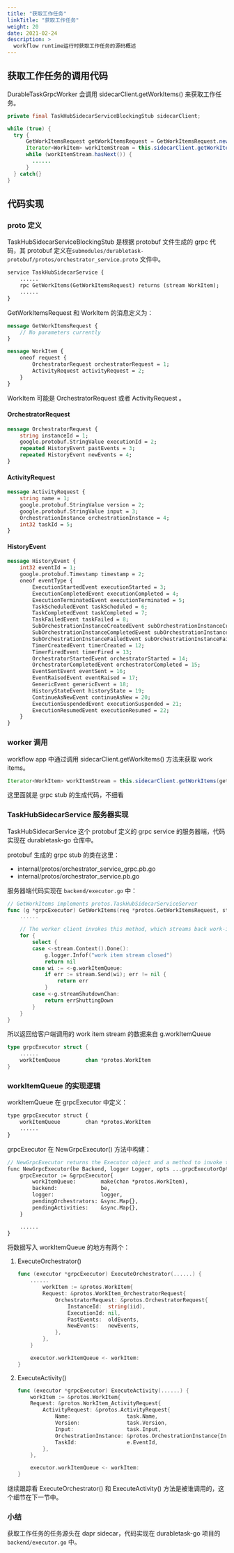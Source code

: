 ```yaml
---
title: "获取工作任务"
linkTitle: "获取工作任务"
weight: 20
date: 2021-02-24
description: >
  workflow runtime运行时获取工作任务的源码概述
---
```


## 获取工作任务的调用代码

DurableTaskGrpcWorker 会调用 sidecarClient.getWorkItems() 来获取工作任务。

```java
private final TaskHubSidecarServiceBlockingStub sidecarClient;

while (true) {
  try {
      GetWorkItemsRequest getWorkItemsRequest = GetWorkItemsRequest.newBuilder().build();
      Iterator<WorkItem> workItemStream = this.sidecarClient.getWorkItems(getWorkItemsRequest);
      while (workItemStream.hasNext()) {
        ......
      }
  } catch{}
}
```

## 代码实现

### proto 定义

TaskHubSidecarServiceBlockingStub 是根据 protobuf 文件生成的 grpc 代码，其 protobuf 定义在`submodules/durabletask-protobuf/protos/orchestrator_service.proto` 文件中。 

```protobuf
service TaskHubSidecarService {
    ......
    rpc GetWorkItems(GetWorkItemsRequest) returns (stream WorkItem);
    ......
}
```

GetWorkItemsRequest 和 WorkItem 的消息定义为：

```protobuf
message GetWorkItemsRequest {
    // No parameters currently
}

message WorkItem {
    oneof request {
        OrchestratorRequest orchestratorRequest = 1;
        ActivityRequest activityRequest = 2;
    }
}
```

WorkItem 可能是 OrchestratorRequest 或者 ActivityRequest 。

#### OrchestratorRequest

```protobuf
message OrchestratorRequest {
    string instanceId = 1;
    google.protobuf.StringValue executionId = 2;
    repeated HistoryEvent pastEvents = 3;
    repeated HistoryEvent newEvents = 4;
}
```

#### ActivityRequest

```protobuf
message ActivityRequest {
    string name = 1;
    google.protobuf.StringValue version = 2;
    google.protobuf.StringValue input = 3;
    OrchestrationInstance orchestrationInstance = 4;
    int32 taskId = 5;
}
```

#### HistoryEvent

```protobuf
message HistoryEvent {
    int32 eventId = 1;
    google.protobuf.Timestamp timestamp = 2;
    oneof eventType {
        ExecutionStartedEvent executionStarted = 3;
        ExecutionCompletedEvent executionCompleted = 4;
        ExecutionTerminatedEvent executionTerminated = 5;
        TaskScheduledEvent taskScheduled = 6;
        TaskCompletedEvent taskCompleted = 7;
        TaskFailedEvent taskFailed = 8;
        SubOrchestrationInstanceCreatedEvent subOrchestrationInstanceCreated = 9;
        SubOrchestrationInstanceCompletedEvent subOrchestrationInstanceCompleted = 10;
        SubOrchestrationInstanceFailedEvent subOrchestrationInstanceFailed = 11;
        TimerCreatedEvent timerCreated = 12;
        TimerFiredEvent timerFired = 13;
        OrchestratorStartedEvent orchestratorStarted = 14;
        OrchestratorCompletedEvent orchestratorCompleted = 15;
        EventSentEvent eventSent = 16;
        EventRaisedEvent eventRaised = 17;
        GenericEvent genericEvent = 18;
        HistoryStateEvent historyState = 19;
        ContinueAsNewEvent continueAsNew = 20;
        ExecutionSuspendedEvent executionSuspended = 21;
        ExecutionResumedEvent executionResumed = 22;
    }
}
```

### worker 调用

workflow app 中通过调用 sidecarClient.getWorkItems() 方法来获取 work items。

```java
Iterator<WorkItem> workItemStream = this.sidecarClient.getWorkItems(getWorkItemsRequest);
```

这里面就是 grpc stub 的生成代码，不细看

### TaskHubSidecarService 服务器实现

TaskHubSidecarService 这个 protobuf 定义的 grpc service 的服务器端，代码实现在 durabletask-go 仓库中。

protobuf 生成的 grpc stub 的类在这里：

- internal/protos/orchestrator_service_grpc.pb.go
- internal/protos/orchestrator_service.pb.go

服务器端代码实现在 `backend/executor.go` 中：

```go
// GetWorkItems implements protos.TaskHubSidecarServiceServer
func (g *grpcExecutor) GetWorkItems(req *protos.GetWorkItemsRequest, stream protos.TaskHubSidecarService_GetWorkItemsServer) error {
    ......

	// The worker client invokes this method, which streams back work-items as they arrive.
	for {
		select {
		case <-stream.Context().Done():
			g.logger.Infof("work item stream closed")
			return nil
		case wi := <-g.workItemQueue:
			if err := stream.Send(wi); err != nil {
				return err
			}
		case <-g.streamShutdownChan:
			return errShuttingDown
		}
	}
}
```

所以返回给客户端调用的 work item stream 的数据来自 g.workItemQueue 

```go
type grpcExecutor struct {
    ......
	workItemQueue        chan *protos.WorkItem
}
```

### workItemQueue 的实现逻辑

workItemQueue 在 grpcExecutor 中定义：

```protobuf
type grpcExecutor struct {
	workItemQueue        chan *protos.WorkItem
    ......
}
```

grpcExecutor 在 NewGrpcExecutor() 方法中构建：

```protobuf
// NewGrpcExecutor returns the Executor object and a method to invoke to register the gRPC server in the executor.
func NewGrpcExecutor(be Backend, logger Logger, opts ...grpcExecutorOptions) (executor Executor, registerServerFn func(grpcServer grpc.ServiceRegistrar)) {
	grpcExecutor := &grpcExecutor{
		workItemQueue:        make(chan *protos.WorkItem),
		backend:              be,
		logger:               logger,
		pendingOrchestrators: &sync.Map{},
		pendingActivities:    &sync.Map{},
	}

    ......
}
```

将数据写入 workItemQueue 的地方有两个：

1. ExecuteOrchestrator()

    ```go
    func (executor *grpcExecutor) ExecuteOrchestrator(......) {
        ......
            workItem := &protos.WorkItem{
            Request: &protos.WorkItem_OrchestratorRequest{
                OrchestratorRequest: &protos.OrchestratorRequest{
                    InstanceId:  string(iid),
                    ExecutionId: nil,
                    PastEvents:  oldEvents,
                    NewEvents:   newEvents,
                },
            },
        }

        executor.workItemQueue <- workItem:
    }
    ```

2. ExecuteActivity()

    ```go
    func (executor *grpcExecutor) ExecuteActivity(......) {
        workItem := &protos.WorkItem{
		Request: &protos.WorkItem_ActivityRequest{
			ActivityRequest: &protos.ActivityRequest{
				Name:                  task.Name,
				Version:               task.Version,
				Input:                 task.Input,
				OrchestrationInstance: &protos.OrchestrationInstance{InstanceId: string(iid)},
				TaskId:                e.EventId,
			},
		},

        executor.workItemQueue <- workItem:
	}
    ```

继续跟踪看 ExecuteOrchestrator() 和 ExecuteActivity() 方法是被谁调用的，这个细节在下一节中。

### 小结

获取工作任务的任务源头在 dapr sidecar，代码实现在 durabletask-go 项目的 `backend/executor.go` 中。